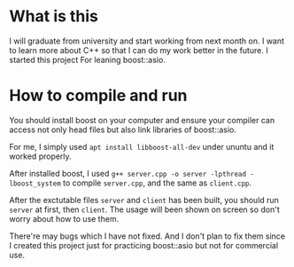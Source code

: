# What is this

I will graduate from university and start working from next month on. I want to learn more about C++ so that I can do my work better in the future.
I started this project For leaning boost::asio.

# How to compile and run

You should install boost on your computer and ensure your compiler can access not only head files but also link libraries of boost::asio.

For me, I simply used `apt install libboost-all-dev` under ununtu and it worked properly.

After installed boost, I used `g++ server.cpp -o server -lpthread -lboost_system` to compile `server.cpp`, and the same as `client.cpp`.

After the exctutable files `server` and `client` has been built, you should run `server` at first, then `client`. The usage will been shown on screen so don't worry about how to use them.

There're may bugs which I have not fixed. And I don't plan to fix them since I created this project just for practicing boost::asio but not for commercial use.
